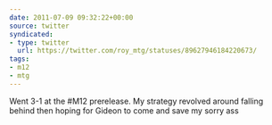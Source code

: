 ```yaml
---
date: 2011-07-09 09:32:22+00:00
source: twitter
syndicated:
- type: twitter
  url: https://twitter.com/roy_mtg/statuses/89627946184220673/
tags:
- m12
- mtg
---
```


Went 3-1 at the #M12 prerelease. My strategy revolved around falling behind then hoping for Gideon to come and save my sorry ass